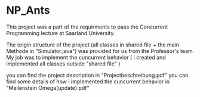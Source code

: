 # NP_Ants
 This project was a part of the requirments to pass the Concurrent Programming lecture at Saarland University.
 
 The origin structure of the project (all classes in shared file + the main Methode in "Simulator.java") was provided for us from the Professor's team.
 My job was to implement the cuncurrent behavior ( i created and implemented all classes outside "shared file" )
 
 
 you can find the project description in "Projectbeschreibung.pdf"
 you can find some details of how i implemented the cuncurrent behavior in "Meilenstein Omega(update).pdf" 

